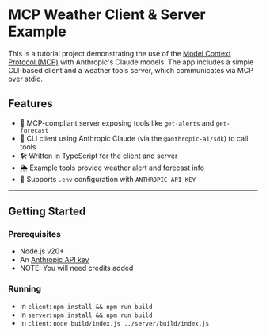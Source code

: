 # MCP Weather Client & Server Example

This is a tutorial project demonstrating the use of the [Model Context Protocol (MCP)](https://modelcontextprotocol.io) with Anthropic's Claude models. The app includes a simple CLI-based client and a weather tools server, which communicates via MCP over stdio.

## Features

- 🔌 MCP-compliant server exposing tools like `get-alerts` and `get-forecast`
- 🤖 CLI client using Anthropic Claude (via the `@anthropic-ai/sdk`) to call tools
- 🛠️ Written in TypeScript for the client and server
- 🌦️ Example tools provide weather alert and forecast info
- 🔐 Supports `.env` configuration with `ANTHROPIC_API_KEY`

---

## Getting Started

### Prerequisites

- Node.js v20+
- An [Anthropic API key](https://console.anthropic.com/settings/keys)
- NOTE: You will need credits added

### Running
- In `client`: `npm install && npm run build`
- In `server`: `npm install && npm run build`
- In `client`: `node build/index.js ../server/build/index.js` 
